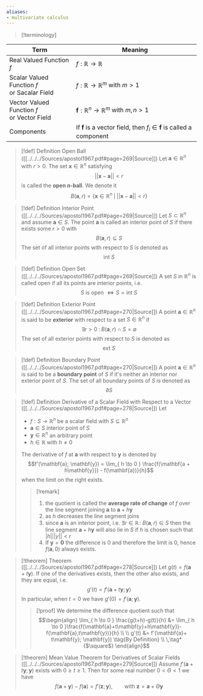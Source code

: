 ```yaml
---
aliases:
- multivariate calculus
---
```

>[!terminology]
>
| Term                                            | Meaning                                                                            |
| ----------------------------------------------- | ---------------------------------------------------------------------------------- |
| Real Valued Function $f$                        | $f:\mathbb{R} \rightarrow \mathbb{R}$                                              |
| Scalar Valued Function $f$ <br>or Sacalar Field | $f:\mathbb{R} \rightarrow \mathbb{R}^m$ with $m>1$                                 |
| Vector Valued Function $f$ <br>or Vector Field  | $\mathbf{f}:\mathbb{R}^n \rightarrow \mathbb{R}^m$ with $m,n > 1$                  |
| Components                                      | If $\mathbf{f}$ is a vector field, then $f_i \in \mathbf{f}$ is called a component | 

>[!def] Definition Open Ball ([[../../../Sources/apostol1967.pdf#page=269|Source]])
>Let $\mathbf{a} \in \mathbb{R}^n$ with $r>0$. The set $\mathbf{x} \in\mathbb{R}^n$ satisfying
>$$ \lvert\lvert \mathbf{x} -\mathbf{a} \rvert\rvert < r$$
>is called the **open $n$-ball**. We denote it
>$$ B(\mathbf{a}, r) = \{ \mathbf{x} \in \mathbb{R}^n \; \vert \; \lvert\lvert \mathbf{x} - \mathbf{a} \rvert\rvert < r \}$$

>[!def] Definition Interior Point ([[../../../Sources/apostol1967.pdf#page=269|Source]])
> Let $S \subset \mathbb{R}^n$ and assume $\mathbf{a} \in S$. The point $\mathbf{a}$ is called an interior point of $S$ if there exists some $r > 0$ with $$ B(\mathbf{a}, r) \subseteq S$$
> The set of all interior points with respect to $S$ is denoted as
> $$ \text{int } S$$

>[!def] Definition Open Set ([[../../../Sources/apostol1967.pdf#page=269|Source]])
>A set $S$ in $\mathbb{R}^n$ is called open if all its points are interior points, i.e. 
>$$ S \text{ is open } \Leftrightarrow S = \text{int } S$$

>[!def] Definition Exterior Point ([[../../../Sources/apostol1967.pdf#page=270|Source]])
>A point $\mathbf{a} \in \mathbb{R}^n$ is said to be **exterior** with respect to a set $S \in \mathbb{R}^n$ if 
>$$\exists r > 0 \; : \; B(\mathbf{a}, r) \cap S = \emptyset$$
>The set of all exterior points with respect to $S$ is denoted as
>$$ \text{ext } S$$

>[!def] Definition Boundary Point ([[../../../Sources/apostol1967.pdf#page=270|Source]])
>A point $\mathbf{a} \in \mathbb{R}^n$ is said to be a **boundary point** of $S$ if it's neither an interior nor exterior point of $S$. The set of all boundary points of $S$ is denoted as $$ \partial S$$

>[!def] Definition Derivative of a Scalar Field with Respect to a Vector ([[../../../Sources/apostol1967.pdf#page=278|Source]])
> Let 
> - $f: S \rightarrow \mathbb{R}^n$  be a scalar field with $S \subseteq \mathbb{R}^n$
> - $\mathbf{a} \in S$ interior point of $S$
> - $\mathbf{y} \in \mathbb{R}^n$ an arbitrary point
> - $h \in \mathbb{R}$ with $h \neq 0$
>
>The derivative of $f$ at $\mathbf{a}$ with respect to $\mathbf{y}$ is denoted by
>$$f'(\mathbf{a}; \mathbf{y}) = \lim_{ h \to 0 } \frac{f(\mathbf{a + h\mathbf{y}}) - f(\mathbf{a})}{h}$$
>when the limit on the right exists.
>>[!remark]
>>1. the quotient is called the **average rate of change** of $f$ over the line segment joining $\mathbf{a}$ to $\mathbf{a} + h\mathbf{y}$ 
>>2. as $h$ decreases the line segment joins
>>3. since $\mathbf{a}$ is an interior point, i.e. $\exists r \in \mathbb{R}\,:\; B(\mathbf{a}, r) \in S$ then the line segment $\mathbf{a} + h\mathbf{y}$ will also lie in $S$ if $h$ is chosen such that $\lvert h \rvert \lvert\lvert y \rvert\rvert< r$
>>4. If $\mathbf{y} = \mathbf{0}$ the difference is $0$ and therefore the limit is $0$, hence $f(\mathbf{a}, 0)$ always exists.

>[!theorem] Theorem ([[../../../Sources/apostol1967.pdf#page=278|Source]])
>Let $g(t) = f(\mathbf{a}+ t\mathbf{y})$. If one of the derivatives exists, then the other also exists, and they are equal, i.e.
>$$g'(t) = f'(\mathbf{a} + t\mathbf{y}; \mathbf{y})$$
>In particular, when $t=0$ we have $g'(0) =f'(\mathbf{a}; \mathbf{y})$.
>>[!proof]
>>We determine the difference quotient such that
>>$$\begin{align}
>> \lim_{ h \to 0 } \frac{g(t+h)-g(t)}{h} &= \lim_{ h \to 0 }\frac{f(\mathbf{a}+t\mathbf{y}+h\mathbf{y})-f(\mathbf{a},t\mathbf{y})}{h} \\ \\
>> g'(t) &= f'(\mathbf{a}+ t\mathbf{y}; \mathbf{y}) \tag{By Definition}  \\
>> \,\tag*{$\square$}
>>\end{align}$$

>[!theorem] Mean Value Theorem for Derivatives of Scalar Fields ([[../../../Sources/apostol1967.pdf#page=279|Source]])
>Assume $f'(\mathbf{a}+ t\mathbf{y}; \mathbf{y})$ exists with $0 \geq t \geq 1$. Then for some real number $0 < \Theta < 1$ we have
>$$f(\mathbf{a}+ \mathbf{y})-f(\mathbf{a}) = f'(\mathbf{z}; \mathbf{y}), \qquad \text{with } \mathbf{z} = \mathbf{a} + \Theta \mathbf{y}$$